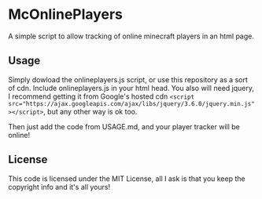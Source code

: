 # McOnlinePlayers
A simple script to allow tracking of online minecraft players in an html page.

## Usage
Simply dowload the onlineplayers.js script, or use this repository as a sort of cdn. Include onlineplayers.js in your html head. You also will need jquery, I recommend getting it from Google's hosted cdn `<script src="https://ajax.googleapis.com/ajax/libs/jquery/3.6.0/jquery.min.js"></script>`, but any other way is ok too.

Then just add the code from USAGE.md, and your player tracker will be online!

## License
This code is licensed under the MIT License, all I ask is that you keep the copyright info and it's all yours!